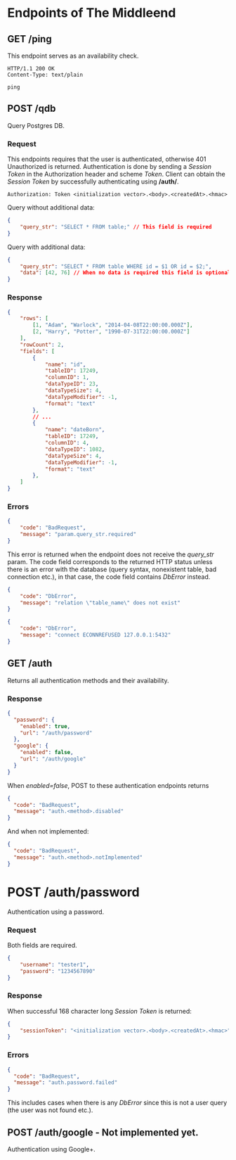 
# Endpoints of The Middleend

## GET /ping

This endpoint serves as an availability check.

```
HTTP/1.1 200 OK
Content-Type: text/plain

ping
```


## POST /qdb

Query Postgres DB.

### Request

This endpoints requires that the user is authenticated,
otherwise 401 Unauthorized is returned.
Authentication is done by sending a *Session Token* in
the Authorization header and scheme *Token*.
Client can obtain the *Session Token* by successfully
authenticating using **/auth/<method>**.

```
Authorization: Token <initialization vector>.<body>.<createdAt>.<hmac>
```

Query without additional data:

```json
{
    "query_str": "SELECT * FROM table;" // This field is required
}
```

Query with additional data:

```json
{
    "query_str": "SELECT * FROM table WHERE id = $1 OR id = $2;",
    "data": [42, 76] // When no data is required this field is optional.
}
```

### Response

```json
{
    "rows": [
        [1, "Adam", "Warlock", "2014-04-08T22:00:00.000Z"],
        [2, "Harry", "Potter", "1990-07-31T22:00:00.000Z"]
    ],
    "rowCount": 2,
    "fields": [
        {
            "name": "id",
            "tableID": 17249,
            "columnID": 1,
            "dataTypeID": 23,
            "dataTypeSize": 4,
            "dataTypeModifier": -1,
            "format": "text"
        },
        // ...
        {
            "name": "dateBorn",
            "tableID": 17249,
            "columnID": 4,
            "dataTypeID": 1082,
            "dataTypeSize": 4,
            "dataTypeModifier": -1,
            "format": "text"
        },
    ]
}
```

### Errors

```json
{
    "code": "BadRequest",
    "message": "param.query_str.required"
}
```

This error is returned when the endpoint does not receive the *query_str* param.
The code field corresponds to the returned HTTP status unless there is
an error with the database (query syntax, nonexistent table, bad connection etc.),
in that case, the code field contains *DbError* instead.

```json
{
    "code": "DbError",
    "message": "relation \"table_name\" does not exist"
}

{
    "code": "DbError",
    "message": "connect ECONNREFUSED 127.0.0.1:5432"
}
```


## GET /auth

Returns all authentication methods and their availability.

### Response

```json
{
  "password": {
    "enabled": true,
    "url": "/auth/password"
  },
  "google": {
    "enabled": false,
    "url": "/auth/google"
  }
}
```

When *enabled=false*, POST to these authentication endpoints returns

```json
{
  "code": "BadRequest",
  "message": "auth.<method>.disabled"
}
```

And when not implemented:

```json
{
  "code": "BadRequest",
  "message": "auth.<method>.notImplemented"
}
```


# POST /auth/password

Authentication using a password.

### Request

Both fields are required.
```json
{
    "username": "tester1",
    "password": "1234567890"
}
```

### Response

When successful 168 character long *Session Token* is returned:

```json
{
    "sessionToken": "<initialization vector>.<body>.<createdAt>.<hmac>"
}
```

### Errors

```json
{
  "code": "BadRequest",
  "message": "auth.password.failed"
}
```

This includes cases when there is any *DbError*
since this is not a user query (the user was not found etc.).


## POST /auth/google - **Not implemented yet.**

Authentication using Google+.

